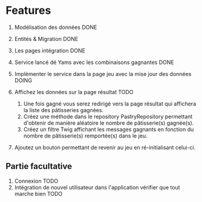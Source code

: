 
# Features

1. Modélisation des données DONE
1. Entités & Migration DONE
1. Les pages intégration DONE 
1. Service lancé dé Yams avec les combinaisons gagnantes DONE
1. Implémenter le service dans la page jeu avec la mise jour des données DOING 
1. Affichez les données sur la page résultat TODO 
   1. Une fois gagné vous serez redirigé vers la page résultat qui affichera la liste des pâtisseries gagnées.
   2. Créez une méthode dans le repository PastryRepository permettant d'obtenir de manière aléatoire le nombre de pâtisserie(s) gagnée(s).
   3. Créez un filtre Twig affichant les messages gagnants en fonction du nombre de pâtisserie(s) remportée(s) dans le jeu.

1. Ajoutez un bouton permettant de revenir au jeu en ré-initialisant celui-ci.

## Partie facultative 

1. Connexion TODO
1. Intégration de nouvel utilisateur dans l'application vérifier que tout marche bien TODO